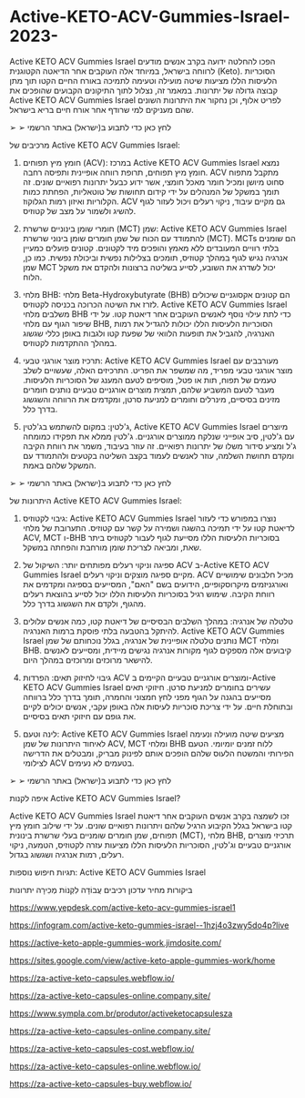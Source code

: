 # Active-KETO-ACV-Gummies-Israel-2023-
Active KETO ACV Gummies Israel הפכו להחלטה ידועה בקרב אנשים מודעים לרווחה בישראל, במיוחד אלה העוקבים אחר הדיאטה הקטוגנית (Keto). הסוכריות הלעיסות הללו מציעות שיטה מועילה וטעימה לתמיכה באורח החיים הקטו תוך מתן קבוצה גדולה של יתרונות. במאמר זה, נצלול לתוך התיקונים הקבועים שהופכים את Active KETO ACV Gummies Israel לפריט אלוף, וכן נחקור את היתרונות השונים שהם מעניקים למי שרודף אחר אורח חיים בריא בישראל.

 

➢ ➢ לחץ כאן כדי לתבוע ב(ישראל) באתר הרשמי

 



 

מרכיבים של Active KETO ACV Gummies Israel:

 

1. חומץ מיץ תפוחים (ACV): במרכז Active KETO ACV Gummies Israel נמצא חומץ מיץ תפוחים, תרופת רווחה אופיינית ותפיסה רחבה. ACV מתקבל מתפוח סחוט מיושן ומכיל חומר מאכל חומצי, אשר ידוע כבעל יתרונות רפואיים שונים. זה תומך במשקל של המנהלים על ידי קידום תחושות של טוטאליות, הפחתת כמות הקלוריות ואיזון רמות הגלוקוז. ACV גם מקיים עיבוד, ניקוי רעלים ויכול לעזור לגוף להשיג ולשמור על מצב של קטוזיס.

 

2. חומרי שומן בינוניים שרשרת (MCT) שמן: Active KETO ACV Gummies Israel להתמודד עם הכוח של שמן חומרים שומן בינוני שרשרת (MCT). MCTs הם שומנים בלתי רוויים המעובדים ללא מאמץ והופכים מיד לקטונים. קטונים פועלים כמעיין אנרגיה נגיש לגוף במהלך קטוזיס, תומכים בצלילות נפשית וביכולת נפשית. כמו כן, שמן MCT יכול לשדרג את השובע, לסייע בשליטה ברצונות ולהקדם את משקל הלוח.

 

3. מלחי BHB: מלחי Beta-Hydroxybutyrate (BHB) הם קטונים אקסוגניים שיכולים לזרז את השיטה הכרוכה בכניסה לקטוזיס. Active KETO ACV Gummies Israel משלבים מלחי BHB כדי לתת עילוי נוסף לאנשים העוקבים אחר דיאטת קטו. על ידי שיפור הגוף עם מלחי BHB, הסוכריות הלעיסות הללו יכולות להגדיל את רמות האנרגיה, להגביל את תופעות הלוואי של שפעת קטו ולגבות באופן כללי שגשוג במהלך ההתקדמות לקטוזיס.

 

4. תרכיז מוצר אורגני טבעי: Active KETO ACV Gummies Israel מעורבבים עם מוצר אורגני טבעי מפריד, מה שמשפר את הפריט. התרכיזים האלה, שעשויים לשלב טעמים של תפוח, תות או פטל, מוסיפים לטעם המענג של הסוכריות הלעיסות. מעבר לטעם המשביע שלהם, תמצית מוצרים אורגניים טבעיים נותנים חומרים מזינים בסיסיים, מינרלים וחומרים למניעת סרטן, ומקדמים את הרווחה והשגשוג בדרך כלל.

 

5. ג'לטין: במקום להשתמש בג'לטין, Active KETO ACV Gummies Israel מיוצרים עם ג'לטין, סיב אופייני שנלקח ממוצרים אורגניים. ג'לטין ממלא את תפקידו כמומחה ג'ל ומציע סידור משלו של יתרונות רפואיים. זה עוזר בעיבוד, משמר את רווחת הקיבה ומקדם תחושת השלמה, עוזר לאנשים לעמוד בקצב השליטה בקטעים ולהתמודד עם המשקל שלהם באמת.

 

➢ ➢ לחץ כאן כדי לתבוע ב(ישראל) באתר הרשמי

 



 

היתרונות של Active KETO ACV Gummies Israel:

 

1. גיבוי לקטוזיס: Active KETO ACV Gummies Israel נוצרו במפורש כדי לעזור לדיאטת קטו על ידי תמיכה בהשגה ושמירה על קשר עם קטוזיס. התערובת של מלחי ACV, MCT ו-BHB בסוכריות הלעיסות הללו מסייעת לגוף לעבור לקטוזיס ביתר שאת, ומביאה לצריכת שומן מורחבת והפחתה במשקל.

 

2. ספיגה וניקוי רעלים מפותחים יותר: השיקול של ACV ב-Active KETO ACV Gummies Israel מקיים ספיגה מוצקים וניקוי רעלים. ACV מכיל חלבונים שימושיים ואורגניזמים מיקרוסקופיים, הידועים בשם "האם", המסייעים בספיגה ומקדמים את רווחת הקיבה. שימוש רגיל בסוכריות הלעיסות הללו יכול לסייע בהוצאת רעלים מהגוף, ולקדם את השגשוג בדרך כלל.

 

3. טלטלה של אנרגיה: במהלך השלבים הבסיסיים של דיאטת קטו, כמה אנשים עלולים להיתקל בהטבעה בלתי פוסקת ברמות האנרגיה. Active KETO ACV Gummies Israel נותנים טלטלה אופיינית של אנרגיה, בגלל נוכחותם של שמן MCT ומלחי BHB. קיבועים אלה מספקים לגוף מקורות אנרגיה נגישים מיידית, ומסייעים לאנשים להישאר מרוכזים ומרוכזים במהלך היום.

 

4. גיבוי לחיזוק תאים: הפרדות ACV ומוצרים אורגניים טבעיים הקיימים ב-Active KETO ACV Gummies Israel עשירים בחומרים למניעת סרטן. חיזוקי תאים מסייעים בהגנה על הגוף מפני לחץ חמצוני והחמרה, תומך בדרך כלל ברווחה ובתוחלת חיים. על ידי צריכת סוכריות לעיסות אלה באופן עקבי, אנשים יכולים לקיים את גופם עם חיזוקי תאים בסיסיים.

 

5. לינה וטעם: Active KETO ACV Gummies Israel מציעים שיטה מועילה ונעימה לאיחוד היתרונות של שמן ACV, MCT ומלחי BHB ללוח זמנים יומיומי. הטעם הפירותי והמשטח הלעוס שלהם הופכים אותם לפינוק מבריק, ומבטלים את הדרישה לצילומי ACV בטעמים לא נעימים.

 

➢ ➢ לחץ כאן כדי לתבוע ב(ישראל) באתר הרשמי

 



 

איפה לקנות Active KETO ACV Gummies Israel?

 

Active KETO ACV Gummies Israel זכו לשמצה בקרב אנשים העוקבים אחר דיאטת קטו בישראל בגלל הקיבוע הרגיל שלהם ויתרונות רפואיים שונים. על ידי שילוב חומץ מיץ תפוחים, שמן חומרים שומניים בעלי שרשרת בינונית (MCT), מלחי BHB, תרכיזי מוצרים אורגניים טבעיים וג'לטין, הסוכריות הלעיסות הללו מציעות עזרה לקטוזיס, הטמעה, ניקוי רעלים, רמות אנרגיה ושגשוג בגדול.

 

תגיות חיפוש נוספות:
Active KETO ACV Gummies Israel

ביקורות
מחיר
עדכון
רכיבים
עֲבוֹדָה
לִקְנוֹת
מְכִירָה
יתרונות

https://www.yepdesk.com/active-keto-acv-gummies-israel1

https://infogram.com/active-keto-gummies-israel--1hzj4o3zwy5do4p?live

https://active-keto-apple-gummies-work.jimdosite.com/

https://sites.google.com/view/active-keto-apple-gummies-work/home

https://za-active-keto-capsules.webflow.io/

https://za-active-keto-capsules-online.company.site/

https://www.sympla.com.br/produtor/activeketocapsulesza

https://za-active-keto-capsules-online.company.site/

https://za-active-keto-capsules-cost.webflow.io/

https://za-active-keto-capsules-online.webflow.io/

https://za-active-keto-capsules-buy.webflow.io/
